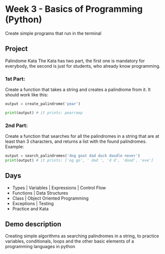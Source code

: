 # Week 3 - Basics of Programming (Python)
Create simple programs that run in the terminal

## Project
Palindome Kata
The Kata has two part, the first one is mandatory for everybody, the second
is just for students, who already know programming.

### 1st Part:
Create a function that takes a string and creates a palindrome from it.
It should work like this:
```python
output = create_palindrome('pear')

print(output) # it prints: pearraep
```
### 2nd Part:
Create a function that searches for all the palindromes in a string that are
at least than 3 characters, and returns a list with the found palindromes.
Example:
```python
output = search_palindromes('dog goat dad duck doodle never')
print(output) # it prints: ['og go', ' dad ', 'd d', 'dood', 'eve']
```

## Days
- Types | Variables | Expressions | Control Flow
- Functions | Data Structures
- Class | Object Oriented Programming
- Exceptions | Testing
- Practice and Kata

## Demo description
Creating simple algorithms as searching palindromes in a string, to practice variables, conditionals, loops and the other basic elements of a programming languages in python
